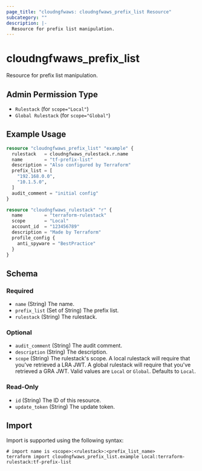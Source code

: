```yaml
---
page_title: "cloudngfwaws: cloudngfwaws_prefix_list Resource"
subcategory: ""
description: |-
  Resource for prefix list manipulation.
---
```


# cloudngfwaws_prefix_list

Resource for prefix list manipulation.


## Admin Permission Type

* `Rulestack` (for `scope="Local"`)
* `Global Rulestack` (for `scope="Global"`)


## Example Usage

```terraform
resource "cloudngfwaws_prefix_list" "example" {
  rulestack   = cloudngfwaws_rulestack.r.name
  name        = "tf-prefix-list"
  description = "Also configured by Terraform"
  prefix_list = [
    "192.168.0.0",
    "10.1.5.0",
  ]
  audit_comment = "initial config"
}

resource "cloudngfwaws_rulestack" "r" {
  name        = "terraform-rulestack"
  scope       = "Local"
  account_id  = "123456789"
  description = "Made by Terraform"
  profile_config {
    anti_spyware = "BestPractice"
  }
}
```


<!-- schema generated by tfplugindocs -->
## Schema

### Required

- `name` (String) The name.
- `prefix_list` (Set of String) The prefix list.
- `rulestack` (String) The rulestack.

### Optional

- `audit_comment` (String) The audit comment.
- `description` (String) The description.
- `scope` (String) The rulestack's scope. A local rulestack will require that you've retrieved a LRA JWT. A global rulestack will require that you've retrieved a GRA JWT. Valid values are `Local` or `Global`. Defaults to `Local`.

### Read-Only

- `id` (String) The ID of this resource.
- `update_token` (String) The update token.


## Import

Import is supported using the following syntax:

```shell
# import name is <scope>:<rulestack>:<prefix_list_name>
terraform import cloudngfwaws_prefix_list.example Local:terraform-rulestack:tf-prefix-list
```
